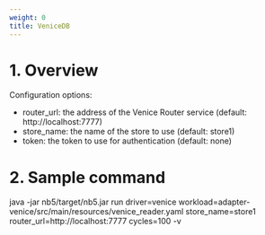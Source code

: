 ```yaml
---
weight: 0
title: VeniceDB
---
```

# 1. Overview

Configuration options:
- router_url: the address of the Venice Router service (default: http://localhost:7777)
- store_name: the name of the store to use (default: store1)
- token: the token to use for authentication (default: none)

# 2. Sample command

java -jar nb5/target/nb5.jar run driver=venice  workload=adapter-venice/src/main/resources/venice_reader.yaml store_name=store1 router_url=http://localhost:7777 cycles=100 -v
